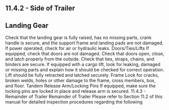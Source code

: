## 11.4.2 - Side of Trailer
## Landing Gear
Check that the landing gear is fully raised, has no missing parts, crank handle is secure, and the support frame and landing pads are not damaged.
If power operated, check for air or hydraulic leaks.
Doors/Ties/Lifts
If equipped, check that doors are not damaged. Check that doors open, close, and latch properly from the outside.
Check that ties, straps, chains, and binders are secure.
If equipped with a cargo lift, look for leaking, damaged or missing parts and explain how it should be checked for correct operation.
Lift should be fully retracted and latched securely. Frame
Look for cracks, broken welds, holes or other damage to the frame, cross members, box, and floor.
Tandem Release Arm/Locking Pins
If equipped, make sure the locking pins are locked in place and release arm is secured.
11.4.3 - Remainder of Trailer Remainder of Trailer
Please refer to Section 11.2 of this manual for detailed inspection procedures regarding the following